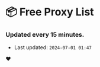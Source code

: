 # :package: Free Proxy List
### Updated every 15 minutes.

- Last updated: `2024-07-01 01:47`

:heart:

